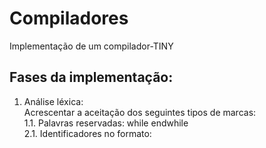 # Compiladores
Implementação de um compilador-TINY

## Fases da implementação:
1. Análise léxica: <br>  Acrescentar a aceitação dos seguintes tipos de marcas:  
  1.1. Palavras reservadas: while endwhile  
  2.1. Identificadores no formato:  
